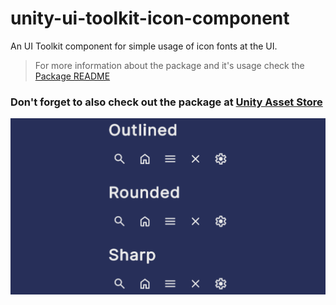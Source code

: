 # unity-ui-toolkit-icon-component

An UI Toolkit component for simple usage of icon fonts at the UI.

> For more information about the package and it's usage check the [Package README](Assets/UI%20Toolkit%20Icon%20Component/README.md)

### **Don't forget to also check out the package at [Unity Asset Store](https://assetstore.unity.com/packages/slug/293215)**

![Banner](banner.png)
